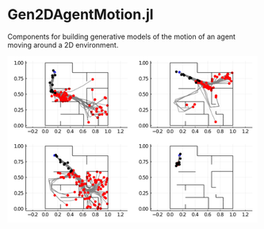 # Gen2DAgentMotion.jl
Components for building generative models of the motion of an agent moving around a 2D environment.

![Inferences from minimal example](/examples/minimal/inferences.png)
